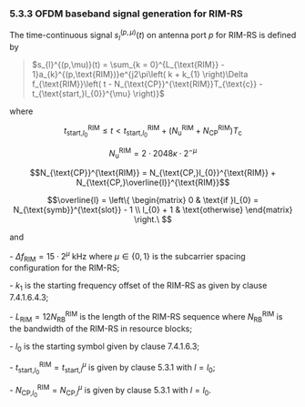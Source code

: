 ### 5.3.3 OFDM baseband signal generation for RIM-RS

The time-continuous signal $s_{l}^{(p,\mu)}(t)$ on antenna port $p$ for
RIM-RS is defined by

> $s_{l}^{(p,\mu)}(t) = \sum_{k = 0}^{L_{\text{RIM}} - 1}a_{k}^{(p,\text{RIM})}e^{j2\pi\left( k + k_{1} \right)\Delta f_{\text{RIM}}\left( t - N_{\text{CP}}^{\text{RIM}}T_{\text{c}} - t_{\text{start,}l_{0}}^{\mu} \right)}$

where

$$t_{\text{start,}l_{0}}^{\text{RIM}} \leq t < t_{\text{start,}l_{0}}^{\text{RIM}} + \left( N_{\text{u}}^{\text{RIM}} + N_{\text{CP}}^{\text{RIM}} \right)T_{\text{c}}$$

$$N_{\text{u}}^{\text{RIM}} = 2 \cdot 2048\kappa \cdot 2^{- \mu}$$

$$N_{\text{CP}}^{\text{RIM}} = N_{\text{CP,}l_{0}}^{\text{RIM}} + N_{\text{CP,}\overline{l}}^{\text{RIM}}$$

$$\overline{l} = \left\{ \begin{matrix}
0 & \text{if }l_{0} = N_{\text{symb}}^{\text{slot}} - 1 \\
l_{0} + 1 & \text{otherwise}
\end{matrix} \right.\ $$

and

\- $\Delta f_{\text{RIM}} = 15 \cdot 2^{\mu}\text{ kHz}$ where
$\mu \in \left\{ 0,1 \right\}$ is the subcarrier spacing configuration
for the RIM-RS;

\- $k_{1}$ is the starting frequency offset of the RIM-RS as given by
clause 7.4.1.6.4.3;

\- $L_{\text{RIM}} = 12N_{\text{RB}}^{\text{RIM}}$ is the length of the
RIM-RS sequence where $N_{\text{RB}}^{\text{RIM}}$ is the bandwidth of
the RIM-RS in resource blocks;

\- $l_{0}$ is the starting symbol given by clause 7.4.1.6.3;

\- $t_{\text{start,}l_{0}}^{\text{RIM}} = t_{\text{start,}l}^{\mu}$ is
given by clause 5.3.1 with ${l = l}_{0}$;

\- $N_{\text{CP,}l_{0}}^{\text{RIM}} = N_{\text{CP,}l}^{\mu}$ is given
by clause 5.3.1 with ${l = l}_{0}$.
